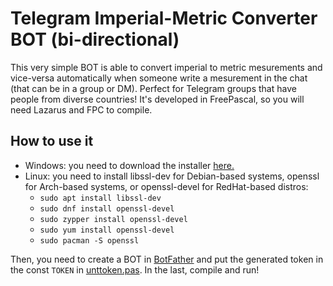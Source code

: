 # Telegram Imperial-Metric Converter BOT (bi-directional)

This very simple BOT is able to convert imperial to metric mesurements and vice-versa automatically when someone write a mesurement in the chat (that can be in a group or DM).
Perfect for Telegram groups that have people from diverse countries!
It's developed in FreePascal, so you will need Lazarus and FPC to compile.

## How to use it

* Windows: you need to download the installer [here.](https://slproweb.com/products/Win32OpenSSL.html  )
* Linux: you need to install libssl-dev for Debian-based systems, openssl for Arch-based systems, or openssl-devel for RedHat-based distros:
  * `sudo apt install libssl-dev`
  * `sudo dnf install openssl-devel`
  * `sudo zypper install openssl-devel`
  * `sudo yum install openssl-devel`
  * `sudo pacman -S openssl`

Then, you need to create a BOT in [BotFather](https://t.me/botfather) and put the generated token in the const `TOKEN` in [unttoken.pas](https://github.com/FeroxGraxaim/imperial-metric-telegram-bot/blob/main/include/unttoken.pas). In the last, compile and run!
